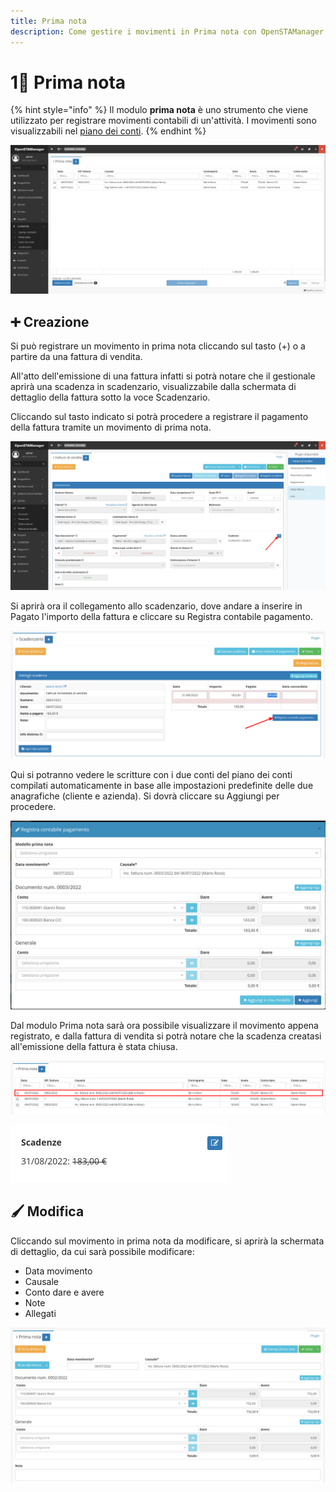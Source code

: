 ```yaml
---
title: Prima nota
description: Come gestire i movimenti in Prima nota con OpenSTAManager
---
```


# 1⃣ Prima nota

{% hint style="info" %}
Il modulo **prima nota** è uno strumento che viene utilizzato per registrare movimenti contabili di un'attività. I movimenti sono visualizzabili nel [piano dei conti](pianodeiconti.md).
{% endhint %}

![](<../../.gitbook/assets/image (55).png>)

## ➕ Creazione

Si può registrare un movimento in prima nota cliccando sul tasto (+) o a partire da una fattura di vendita.

All'atto dell'emissione di una fattura infatti si potrà notare che il gestionale aprirà una scadenza in scadenzario, visualizzabile dalla schermata di dettaglio della fattura sotto la voce Scadenzario.

Cliccando sul tasto indicato si potrà procedere a registrare il pagamento della fattura tramite un movimento di prima nota.

![](<../../.gitbook/assets/image (34) (1) (1) (1).png>)

Si aprirà ora il collegamento allo scadenzario, dove andare a inserire in Pagato l'importo della fattura e cliccare su Registra contabile pagamento.

![](<../../.gitbook/assets/image (63) (1) (1) (1) (1).png>)

Qui si potranno vedere le scritture con i due conti del piano dei conti compilati automaticamente in base alle impostazioni predefinite delle due anagrafiche (cliente e azienda). Si dovrà cliccare su Aggiungi per procedere.

![](<../../.gitbook/assets/image (64) (1) (1) (1).png>)

Dal modulo Prima nota sarà ora possibile visualizzare il movimento appena registrato, e dalla fattura di vendita si potrà notare che la scadenza creatasi all'emissione della fattura è stata chiusa.

![](<../../.gitbook/assets/image (77) (1) (1) (1).png>)

&#x20;                                                  <img src="../../.gitbook/assets/image (85) (1) (1) (1) (1).png" alt="" data-size="original">

## 🖌️ Modifica

Cliccando sul movimento in prima nota da modificare, si aprirà la schermata di dettaglio, da cui sarà possibile modificare:

* Data movimento
* Causale
* Conto dare e avere
* Note
* Allegati

![](<../../.gitbook/assets/image (58).png>)

